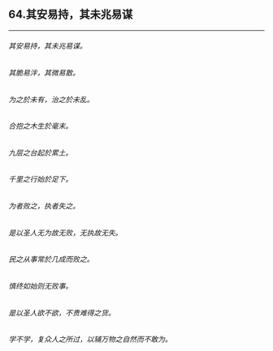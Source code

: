 ## 64.其安易持，其未兆易谋
---


###### 其安易持，其未兆易谋。

###### 其脆易泮，其微易散。

###### 为之於未有，治之於未乱。

###### 合抱之木生於毫末。

###### 九层之台起於累土。

###### 千里之行始於足下。

###### 为者败之，执者失之。

###### 是以圣人无为故无败，无执故无失。

###### 民之从事常於几成而败之。

###### 慎终如始则无败事。

###### 是以圣人欲不欲，不贵难得之货。

###### 学不学，复众人之所过，以辅万物之自然而不敢为。

######  

